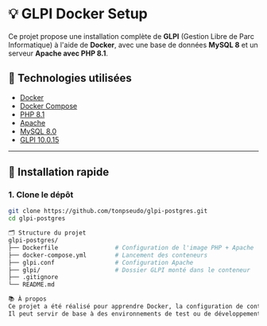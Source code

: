 # 💡 GLPI Docker Setup

Ce projet propose une installation complète de **GLPI** (Gestion Libre de Parc Informatique) à l'aide de **Docker**, avec une base de données **MySQL 8** et un serveur **Apache avec PHP 8.1**.

## 🔧 Technologies utilisées

- [Docker](https://www.docker.com/)
- [Docker Compose](https://docs.docker.com/compose/)
- [PHP 8.1](https://www.php.net/)
- [Apache](https://httpd.apache.org/)
- [MySQL 8.0](https://www.mysql.com/)
- [GLPI 10.0.15](https://github.com/glpi-project/glpi)

---

## 🚀 Installation rapide

### 1. Clone le dépôt

```bash
git clone https://github.com/tonpseudo/glpi-postgres.git
cd glpi-postgres

🗂️ Structure du projet
glpi-postgres/
├── Dockerfile                # Configuration de l'image PHP + Apache
├── docker-compose.yml        # Lancement des conteneurs
├── glpi.conf                 # Configuration Apache
├── glpi/                     # Dossier GLPI monté dans le conteneur
├── .gitignore
└── README.md

📚 À propos
Ce projet a été réalisé pour apprendre Docker, la configuration de conteneurs PHP/MySQL, et déployer une application complète comme GLPI.
Il peut servir de base à des environnements de test ou de développement.
